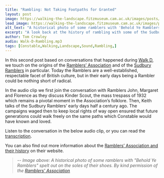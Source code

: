 ```yaml
---
title: "Rambling: Not Taking Footpaths for Granted"
layout: post
image: https://walking-the-landscape.fitzmuseum.cam.ac.uk/images/posts/beholdyeramblers-preview.jpg
lead_image: https://walking-the-landscape.fitzmuseum.cam.ac.uk/images/posts/beholdyeramblers.jpg
alt_text: "A historical photo of some ramblers with 'Behold Ye Ramblers' spelt out on the soles of their shoes. By kind permission of the Ramblers' Association"
excerpt: "A look back at the history of rambling with some of the Sudbury Ramblers."
author: Tom Crowley
audio: Walk-D-Rambling.mp3
tags: [Constable,Walking,Landscape,Sound,Rambling,]
---
```

In this second post based on conversations that happened during [Walk D]({{site.url}}/walks/Walk-D/), we touch on the origins of the [Ramblers’ Association](https://www.ramblers.org.uk/) and of the [Sudbury Ramblers](https://www.sudburyramblers.org.uk/) in particular. Today the Ramblers are a well-established, respectable facet of British culture, but in their early days being a Rambler could be nothing short of radical. 

In the audio clip we first join the conversation with Ramblers John, Margaret and Florence as they discuss Kinder Scout, the mass trespass of 1932 which remains a pivotal moment in the Association’s folklore. Then, Keith talks of the Sudbury Ramblers’ early days half a century ago.  The campaigns waged then to keep local rights of way open ensured that future generations could walk freely on the same paths which Constable would have known and loved. 

Listen to the conversation in the below audio clip, or you can read the [transcription]({{site.url}}/audio/Walk-D-Rambling-Transciption.pdf).

You can also find out more information about the [Ramblers’ Association and their history](https://www.ramblers.org.uk/about-us/our-history.aspx) on their website.
>-- <cite>Image above: A historical photo of some ramblers with "Behold Ye Ramblers" spelt out on the soles of their shoes. By kind permission of the [Ramblers' Association](https://www.ramblers.org.uk/)</cite>
